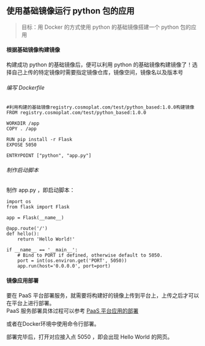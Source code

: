 ## 使用基础镜像运行 python 包的应用
> 目标：用 Docker 的方式使用 python 的基础镜像搭建一个 python 包的应用  

#### 根据基础镜像构建镜像  
构建成功 python 的基础镜像后，便可以利用 python 的基础镜像构建镜像了！选择自己上传的特定镜像时需要指定镜像仓库，镜像空间，镜像名以及版本号    

###### 编写 Dockerfile    
```	
#利用构建的基础镜像registry.cosmoplat.com/test/python_based:1.0.0构建镜像
FROM registry.cosmoplat.com/test/python_based:1.0.0
	
WORKDIR /app
COPY . /app
	
RUN pip install -r Flask
EXPOSE 5050
	
ENTRYPOINT ["python", "app.py"]
```

###### 制作启动脚本  
制作 app.py ，即启动脚本：  
```	
import os
from flask import Flask
	
app = Flask(__name__)
	
@app.route('/')
def hello():
	return 'Hello World!'
	
if __name__ == '__main__':
	# Bind to PORT if defined, otherwise default to 5050.
	port = int(os.environ.get('PORT', 5050))
	app.run(host='0.0.0.0', port=port)
```

#### 镜像应用部署
要在 PaaS 平台部署服务，就需要将构建好的镜像上传到平台上，上传之后才可以在平台上进行部署。    
PaaS 服务部署具体过程可以参考  [PaaS 平台应用的部署](../PaaS平台使用指南/PaaS平台应用的部署.md)      

或者在Docker环境中使用命令行部署。

部署完毕后，打开对应接入点 5050 ，即会出现 Hello World 的网页。



